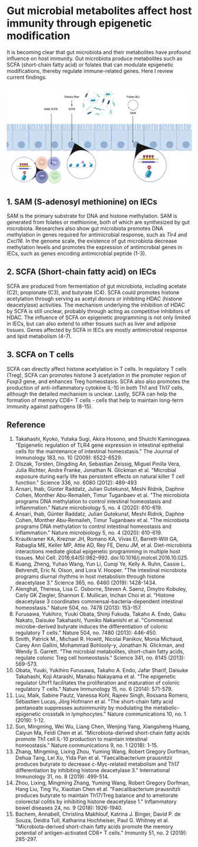 # Gut microbial metabolites affect host immunity through epigenetic modification

It is becoming clear that gut microbiota and their metabolites have profound influence on host immunity. Gut microbiota produce metabolites such as 
SCFA (short-chain fatty acid) or folates that can modulate epigenetic modifications, thereby regulate immune-related genes. Here I review current findings.

![Overview](Figs/metabolite_epigenetic_overview.png)

## 1. SAM (S-adenosyl methionine) on IECs

SAM is the primary substrate for DNA and histone methylation. SAM is generated from folates or methionine, both of which are synthesized by gut microbiota. Researches also show gut microbiota promotes DNA methylation in genes required for antimicrobial response, such as *Tlr4* and *Cxcl16*. In the genome scale, the existence of gut microbiota decrease methylation levels and promotes the expression of antimcrobial genes in IECs, such as genes encoding antimicrobial peptide (1-3).

## 2. SCFA (Short-chain fatty acid) on IECs
SCFA are produced from fermentation of gut microbiota, including acetate (C2), propionate (C3), and butyrate (C4). SCFA could promotes histone acetylation through serving as acetyl donors or inhibiting HDAC (histone deacetylase) activities. The mechanism underlying the inhibition of HDAC by SCFA is still unclear, probably through acting as competitive inhibitors of HDAC. The influence of SCFA on epigenetic programming is not only limited in IECs, but can also extend to other tissues such as liver and adipose tissues. Genes affected by SCFA in IECs are mostly antimicrobial response and lipid metabolism (4-7).

## 3. SCFA on T cells
SCFA can directly affect histone acetylation in T cells. In regulatory T cells (Treg), SCFA can promotes histone 3 acetylation in the promoter region of *Foxp3* gene, and enhances Treg homeostasis. SCFA also also promotes the production of anti-inflammatory cytokine IL-10 in both Th1 and Th17 cells, although the detailed mechanism is unclear. Lastly, SCFA can help the formation of memory CD8+ T cells - cells that help to maintain long-term immunity against pathogens (8-15).


## Reference

1. Takahashi, Kyoko, Yutaka Sugi, Akira Hosono, and Shuichi Kaminogawa. "Epigenetic regulation of TLR4 gene expression in intestinal epithelial cells for the maintenance of intestinal homeostasis." The Journal of Immunology 183, no. 10 (2009): 6522-6529.
2. Olszak, Torsten, Dingding An, Sebastian Zeissig, Miguel Pinilla Vera, Julia Richter, Andre Franke, Jonathan N. Glickman et al. "Microbial exposure during early life has persistent effects on natural killer T cell function." Science 336, no. 6080 (2012): 489-493
3. Ansari, Ihab, Günter Raddatz, Julian Gutekunst, Meshi Ridnik, Daphne Cohen, Monther Abu-Remaileh, Timur Tuganbaev et al. "The microbiota programs DNA methylation to control intestinal homeostasis and inflammation." Nature microbiology 5, no. 4 (2020): 610-619.
4. Ansari, Ihab, Günter Raddatz, Julian Gutekunst, Meshi Ridnik, Daphne Cohen, Monther Abu-Remaileh, Timur Tuganbaev et al. "The microbiota programs DNA methylation to control intestinal homeostasis and inflammation." Nature microbiology 5, no. 4 (2020): 610-619.
5. Krautkramer KA, Kreznar JH, Romano KA, Vivas EI, Barrett-Wilt GA, Rabaglia ME, Keller MP, Attie AD, Rey FE, Denu JM, et al. Diet-microbiota interactions mediate global epigenetic programming in multiple host tissues. Mol Cell. 2016;64(5):982–992. doi:10.1016/j.molcel.2016.10.025. 
6. Kuang, Zheng, Yuhao Wang, Yun Li, Cunqi Ye, Kelly A. Ruhn, Cassie L. Behrendt, Eric N. Olson, and Lora V. Hooper. "The intestinal microbiota programs diurnal rhythms in host metabolism through histone deacetylase 3." Science 365, no. 6460 (2019): 1428-1434.
7. Alenghat, Theresa, Lisa C. Osborne, Steven A. Saenz, Dmytro Kobuley, Carly GK Ziegler, Shannon E. Mullican, Inchan Choi et al. "Histone deacetylase 3 coordinates commensal-bacteria-dependent intestinal homeostasis." Nature 504, no. 7478 (2013): 153-157.
8. Furusawa, Yukihiro, Yuuki Obata, Shinji Fukuda, Takaho A. Endo, Gaku Nakato, Daisuke Takahashi, Yumiko Nakanishi et al. "Commensal microbe-derived butyrate induces the differentiation of colonic regulatory T cells." Nature 504, no. 7480 (2013): 446-450.
9. Smith, Patrick M., Michael R. Howitt, Nicolai Panikov, Monia Michaud, Carey Ann Gallini, Mohammad Bohlooly-y, Jonathan N. Glickman, and Wendy S. Garrett. "The microbial metabolites, short-chain fatty acids, regulate colonic Treg cell homeostasis." Science 341, no. 6145 (2013): 569-573.
10. Obata, Yuuki, Yukihiro Furusawa, Takaho A. Endo, Jafar Sharif, Daisuke Takahashi, Koji Atarashi, Manabu Nakayama et al. "The epigenetic regulator Uhrf1 facilitates the proliferation and maturation of colonic regulatory T cells." Nature Immunology 15, no. 6 (2014): 571-579.
11. Luu, Maik, Sabine Pautz, Vanessa Kohl, Rajeev Singh, Rossana Romero, Sébastien Lucas, Jörg Hofmann et al. "The short-chain fatty acid pentanoate suppresses autoimmunity by modulating the metabolic-epigenetic crosstalk in lymphocytes." Nature communications 10, no. 1 (2019): 1-12.
12. Sun, Mingming, Wei Wu, Liang Chen, Wenjing Yang, Xiangsheng Huang, Caiyun Ma, Feidi Chen et al. "Microbiota-derived short-chain fatty acids promote Th1 cell IL-10 production to maintain intestinal homeostasis." Nature communications 9, no. 1 (2018): 1-15.
13. Zhang, Mingming, Lixing Zhou, Yuming Wang, Robert Gregory Dorfman, Dehua Tang, Lei Xu, Yida Pan et al. "Faecalibacterium prausnitzii produces butyrate to decrease c-Myc-related metabolism and Th17 differentiation by inhibiting histone deacetylase 3." International Immunology 31, no. 8 (2019): 499-514.
14. Zhou, Lixing, Mingming Zhang, Yuming Wang, Robert Gregory Dorfman, Hang Liu, Ting Yu, Xiaotian Chen et al. "Faecalibacterium prausnitzii produces butyrate to maintain Th17/Treg balance and to ameliorate colorectal colitis by inhibiting histone deacetylase 1." Inflammatory bowel diseases 24, no. 9 (2018): 1926-1940.
15. Bachem, Annabell, Christina Makhlouf, Katrina J. Binger, David P. de Souza, Deidra Tull, Katharina Hochheiser, Paul G. Whitney et al. "Microbiota-derived short-chain fatty acids promote the memory potential of antigen-activated CD8+ T cells." Immunity 51, no. 2 (2019): 285-297.





